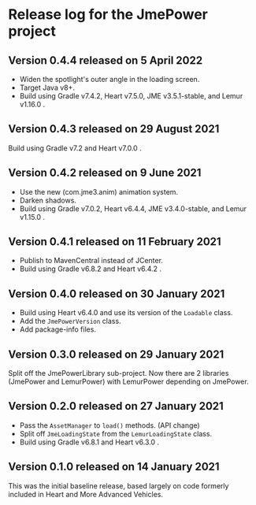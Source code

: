 # Release log for the JmePower project

## Version 0.4.4 released on 5 April 2022

+ Widen the spotlight's outer angle in the loading screen.
+ Target Java v8+.
+ Build using Gradle v7.4.2, Heart v7.5.0, JME v3.5.1-stable,
  and Lemur v1.16.0 .

## Version 0.4.3 released on 29 August 2021

Build using Gradle v7.2 and Heart v7.0.0 .

## Version 0.4.2 released on 9 June 2021

+ Use the new (com.jme3.anim) animation system.
+ Darken shadows.
+ Build using Gradle v7.0.2, Heart v6.4.4, JME v3.4.0-stable,
  and Lemur v1.15.0 .

## Version 0.4.1 released on 11 February 2021

+ Publish to MavenCentral instead of JCenter.
+ Build using Gradle v6.8.2 and Heart v6.4.2 .

## Version 0.4.0 released on 30 January 2021

+ Build using Heart v6.4.0 and use its version of the `Loadable` class.
+ Add the `JmePowerVersion` class.
+ Add package-info files.

## Version 0.3.0 released on 29 January 2021

Split off the JmePowerLibrary sub-project.  Now there are 2 libraries
(JmePower and LemurPower) with LemurPower depending on JmePower.

## Version 0.2.0 released on 27 January 2021

+ Pass the `AssetManager` to `load()` methods. (API change)
+ Split off `JmeLoadingState` from the `LemurLoadingState` class.
+ Build using Gradle v6.8.1 and Heart v6.3.0 .

## Version 0.1.0 released on 14 January 2021

This was the initial baseline release, based largely on code formerly
included in Heart and More Advanced Vehicles.